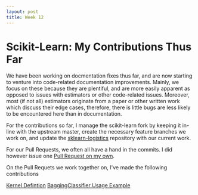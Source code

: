 ```yaml
---
layout: post
title: Week 12
---
```


# Scikit-Learn: My Contributions Thus Far

We have been working on docmentation fixes thus far, and are now starting to venture
into code-related documentation improvements. Mainly, we focus on these because they
are plentiful, and are more easily apparent as opposed to issues with estimators or
other code-related issues. Moreover, most (if not all) estimators originate from a
paper or other written work which discuss their edge cases, therefore, there is little
bugs are less likely to be encountered here than in documentation.

For the contributions so far, I manage the scikit-learn fork by keeping it in-line with
the upstream master, create the necessary feature branches we work on, and update the
[sklearn-logistics](https://github.com/nyu-ossd-s19/sklearn-logistics) repository with our current work.

For our Pull Requests, we often all have a hand in the commits. I did however issue one
[Pull Request on my own](https://github.com/scikit-learn/scikit-learn/pull/13535).

On the Pull Requets we work together on, I've made the following contributions

[Kernel Defintion](https://github.com/nyu-ossd-s19/scikit-learn/commit/fca88dcdc9da487281c5b495197780925d7de5fe)
[BaggingClassifier Usage Example](https://github.com/nyu-ossd-s19/scikit-learn/commit/530749a2e8e94f93a199f13b2385569d77099302)

